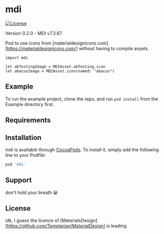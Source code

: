 # mdi

[![License](https://img.shields.io/cocoapods/l/mdi.svg?style=flat)](https://cocoapods.org/pods/mdi)

Version 0.2.0 - MDI v7.3.67

Pod to use icons from [materialdesignicons.com][https://materialdesignicons.com/] without having to compile assets.

```
import mdi

let abTestingImage = MDIAsset.abTesting.icon
let abacusImage = MDIAsset.icon(named: "abacus")
```

## Example

To run the example project, clone the repo, and run `pod install` from the Example directory first.

## Requirements

## Installation

mdi is available through [CocoaPods](https://cocoapods.org). To install
it, simply add the following line to your Podfile:

```ruby
pod 'mdi'
```

## Support

don't hold your breath 😀

## License

idk, I guess the licence of [MaterialsDesign][https://github.com/Templarian/MaterialDesign] is leading.
